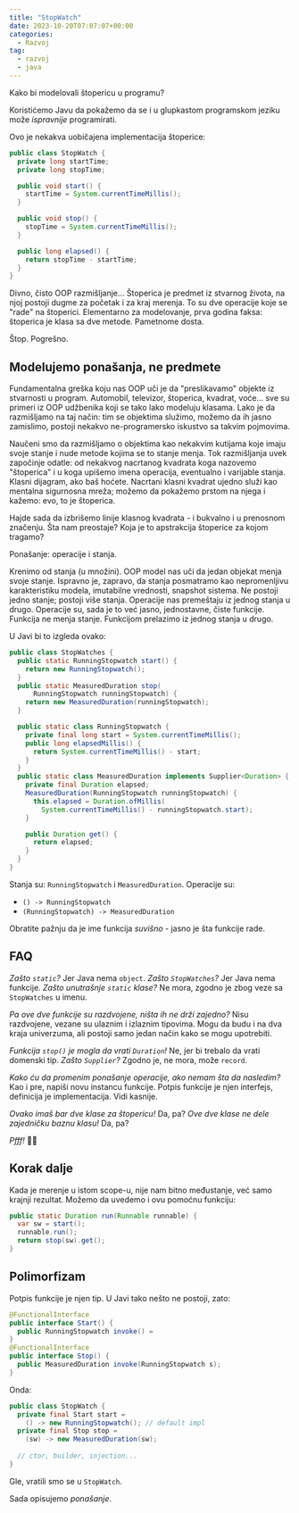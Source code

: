 ```yaml
---
title: "StopWatch"
date: 2023-10-20T07:07:07+00:00
categories:
  - Razvoj
tag:
  - razvoj
  - java
---
```


Kako bi modelovali štopericu u programu?

<!--more-->

Koristićemo Javu da pokažemo da se i u glupkastom programskom jeziku može _ispravnije_ programirati.

Ovo je nekakva uobičajena implementacija štoperice:

```java
public class StopWatch {
  private long startTime;
  private long stopTime;

  public void start() {
    startTime = System.currentTimeMillis();
  }

  public void stop() {
    stopTime = System.currentTimeMillis();
  }

  public long elapsed() {
    return stopTime - startTime;
  }
}
```

Divno, čisto OOP razmišljanje... Štoperica je predmet iz stvarnog života, na njoj postoji dugme za početak i za kraj merenja. To su dve operacije koje se "rade" na štoperici. Elementarno za modelovanje, prva godina faksa: štoperica je klasa sa dve metode. Pametnome dosta.

Štop. Pogrešno.

## Modelujemo ponašanja, ne predmete

Fundamentalna greška koju nas OOP uči je da "preslikavamo" objekte iz stvarnosti u program. Automobil, televizor, štoperica, kvadrat, voće... sve su primeri iz OOP udžbenika koji se tako lako modeluju klasama. Lako je da razmišljamo na taj način: tim se objektima služimo, možemo da ih jasno zamislimo, postoji nekakvo ne-programersko iskustvo sa takvim pojmovima.

Naučeni smo da razmišljamo o objektima kao nekakvim kutijama koje imaju svoje stanje i nude metode kojima se to stanje menja. Tok razmišljanja uvek započinje odatle: od nekakvog nacrtanog kvadrata koga nazovemo "štoperica" i u koga upišemo imena operacija, eventualno i varijable stanja. Klasni dijagram, ako baš hoćete. Nacrtani klasni kvadrat ujedno služi kao mentalna sigurnosna mreža; možemo da pokažemo prstom na njega i kažemo: evo, to je štoperica.

Hajde sada da izbrišemo linije klasnog kvadrata - i bukvalno i u prenosnom značenju. Šta nam preostaje? Koja je to apstrakcija štoperice za kojom tragamo?

Ponašanje: operacije i stanja.

Krenimo od stanja (u množini). OOP model nas uči da jedan objekat menja svoje stanje. Ispravno je, zapravo, da stanja posmatramo kao nepromenljivu karakteristiku modela, imutabilne vrednosti, snapshot sistema. Ne postoji jedno stanje; postoji više stanja. Operacije nas premeštaju iz jednog stanja u drugo. Operacije su, sada je to već jasno, jednostavne, čiste funkcije. Funkcija ne menja stanje. Funkcijom prelazimo iz jednog stanja u drugo.

U Javi bi to izgleda ovako:

```java
public class StopWatches {
  public static RunningStopwatch start() {
    return new RunningStopwatch();
  }
  public static MeasuredDuration stop(
      RunningStopwatch runningStopwatch) {
    return new MeasuredDuration(runningStopwatch);
  }

  public static class RunningStopwatch {
    private final long start = System.currentTimeMillis();
    public long elapsedMillis() {
      return System.currentTimeMillis() - start;
    }
  }
  public static class MeasuredDuration implements Supplier<Duration> {
    private final Duration elapsed;
    MeasuredDuration(RunningStopwatch runningStopwatch) {
      this.elapsed = Duration.ofMillis(
        System.currentTimeMillis() - runningStopwatch.start);
    }

    public Duration get() {
      return elapsed;
    }
  }
}
```

Stanja su: `RunningStopwatch` i `MeasuredDuration`. Operacije su:

+ `() -> RunningStopwatch`
+ `(RunningStopwatch) -> MeasuredDuration`

Obratite pažnju da je ime funkcija _suvišno_ - jasno je šta funkcije rade.

## FAQ

_Zašto `static`?_ Jer Java nema `object`. _Zašto `StopWatches`?_ Jer Java nema funkcije. _Zašto unutrašnje `static` klase?_ Ne mora, zgodno je zbog veze sa `StopWatches` u imenu.

_Pa ove dve funkcije su razdvojene, ništa ih ne drži zajedno?_ Nisu razdvojene, vezane su ulaznim i izlaznim tipovima. Mogu da budu i na dva kraja univerzuma, ali postoji samo jedan način kako se mogu upotrebiti.

_Funkcija `stop()` je mogla da vrati `Duration`!_ Ne, jer bi trebalo da vrati domenski tip. _Zašto `Supplier`?_ Zgodno je, ne mora, može `record`.

_Kako ću da promenim ponašanje operacije, ako nemam šta da nasledim?_ Kao i pre, napiši novu instancu funkcije. Potpis funkcije je njen interfejs, definicija je implementacija. Vidi kasnije. 

_Ovako imaš bar dve klase za štopericu!_ Da, pa? _Ove dve klase ne dele zajedničku baznu klasu!_ Da, pa?

_Pfff!_ 🤷‍♂️

## Korak dalje

Kada je merenje u istom scope-u, nije nam bitno međustanje, već samo krajnji rezultat. Možemo da uvedemo i ovu pomoćnu funkciju:

```java
public static Duration run(Runnable runnable) {
  var sw = start();
  runnable.run();
  return stop(sw).get();
}
```

## Polimorfizam

Potpis funkcije je njen tip. U Javi tako nešto ne postoji, zato:

```java
@FunctionalInterface
public interface Start() {
  public RunningStopwatch invoke() =
}
@FunctionalInterface
public interface Stop() {
  public MeasuredDuration invoke(RunningStopwatch s);
}
```

Onda:

```java
public class StopWatch {
  private final Start start =
    () -> new RunningStopwatch(); // default impl
  private final Stop stop =
    (sw) -> new MeasuredDuration(sw);
  
  // ctor, builder, injection...
}
```

Gle, vratili smo se u `StopWatch`.

Sada opisujemo _ponašanje_.
